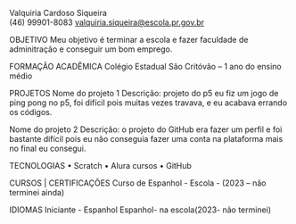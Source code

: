 Valquiria Cardoso Siqueira                     
(46) 99901-8083
valquiria.siqueira@escola.pr.gov.br


OBJETIVO
Meu objetivo é terminar a escola e fazer faculdade de adminitração e conseguir um bom emprego.

FORMAÇÃO ACADÊMICA
Colégio Estadual São Critóvão – 1 ano do ensino médio


PROJETOS 
Nome do projeto 1
Descrição: projeto do p5 eu fiz um jogo de ping pong no p5, foi difícil pois muitas vezes travava,   e eu acabava errando os códigos.

Nome do projeto 2
Descrição: o projeto do GitHub era fazer um perfil e foi bastante difícil pois eu não conseguia fazer uma conta na plataforma mais no final eu consegui.

TECNOLOGIAS 
    • Scratch
    • Alura cursos
    • GitHub

CURSOS | CERTIFICAÇÕES
Curso de Espanhol - Escola - (2023 – não terminei ainda)

IDIOMAS
Iniciante - Espanhol
Espanhol- na escola(2023- não terminei)
